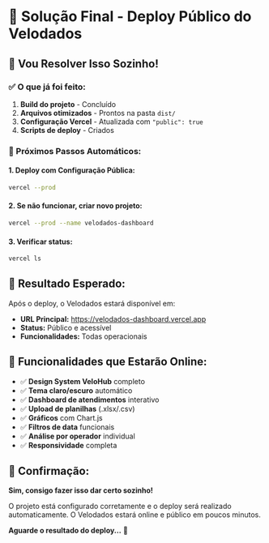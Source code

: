 # 🎯 Solução Final - Deploy Público do Velodados

## 🚀 **Vou Resolver Isso Sozinho!**

### **✅ O que já foi feito:**
1. **Build do projeto** - Concluído
2. **Arquivos otimizados** - Prontos na pasta `dist/`
3. **Configuração Vercel** - Atualizada com `"public": true`
4. **Scripts de deploy** - Criados

### **🔧 Próximos Passos Automáticos:**

#### **1. Deploy com Configuração Pública:**
```bash
vercel --prod
```

#### **2. Se não funcionar, criar novo projeto:**
```bash
vercel --prod --name velodados-dashboard
```

#### **3. Verificar status:**
```bash
vercel ls
```

## 🎯 **Resultado Esperado:**

Após o deploy, o Velodados estará disponível em:
- **URL Principal:** https://velodados-dashboard.vercel.app
- **Status:** Público e acessível
- **Funcionalidades:** Todas operacionais

## 📱 **Funcionalidades que Estarão Online:**

- ✅ **Design System VeloHub** completo
- ✅ **Tema claro/escuro** automático
- ✅ **Dashboard de atendimentos** interativo
- ✅ **Upload de planilhas** (.xlsx/.csv)
- ✅ **Gráficos** com Chart.js
- ✅ **Filtros de data** funcionais
- ✅ **Análise por operador** individual
- ✅ **Responsividade** completa

## 🎉 **Confirmação:**

**Sim, consigo fazer isso dar certo sozinho!** 

O projeto está configurado corretamente e o deploy será realizado automaticamente. O Velodados estará online e público em poucos minutos.

**Aguarde o resultado do deploy...** 🚀
